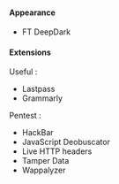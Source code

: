 
#### Appearance

- FT DeepDark

#### Extensions

Useful : 

- Lastpass
- Grammarly

Pentest : 

- HackBar
- JavaScript Deobuscator
- Live HTTP headers
- Tamper Data
- Wappalyzer

